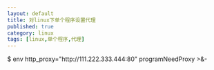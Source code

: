 ```yaml
---
layout: default
title: 对linux下单个程序设置代理
published: true
category: linux
tags: [linux,单个程序,代理]
---
```

<div id="detail" class="detail" style="line-height: 1.3;"><p>$ env http_proxy="http://111.222.333.444:80" programNeedProxy &gt;&amp;-</p></div>
